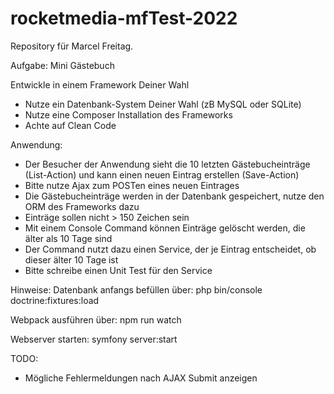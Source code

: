 # rocketmedia-mfTest-2022

Repository für Marcel Freitag.

Aufgabe: Mini Gästebuch

Entwickle in einem Framework Deiner Wahl
- Nutze ein Datenbank-System Deiner Wahl (zB MySQL oder SQLite)
- Nutze eine Composer Installation des Frameworks
- Achte auf Clean Code

Anwendung:

- Der Besucher der Anwendung sieht die 10 letzten Gästebucheinträge (List-Action) und kann einen neuen Eintrag erstellen (Save-Action)
- Bitte nutze Ajax zum POSTen eines neuen Eintrages
- Die Gästebucheinträge werden in der Datenbank gespeichert, nutze den ORM des Frameworks dazu
- Einträge sollen nicht > 150 Zeichen sein
- Mit einem Console Command können Einträge gelöscht werden, die älter als 10 Tage sind
- Der Command nutzt dazu einen Service, der je Eintrag entscheidet, ob dieser älter 10 Tage ist
- Bitte schreibe einen Unit Test für den Service

Hinweise:
Datenbank anfangs befüllen über:
php bin/console doctrine:fixtures:load

Webpack ausführen über:
npm run watch

Webserver starten:
symfony server:start

TODO:
- Mögliche Fehlermeldungen nach AJAX Submit anzeigen